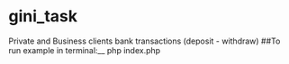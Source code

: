# gini_task
Private and Business clients bank transactions (deposit - withdraw) 
##To run example in terminal:__
  php index.php
